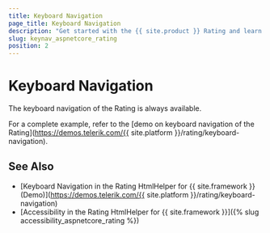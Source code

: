 ```yaml
---
title: Keyboard Navigation
page_title: Keyboard Navigation
description: "Get started with the {{ site.product }} Rating and learn about the accessibility support it provides through its keyboard navigation functionality."
slug: keynav_aspnetcore_rating
position: 2
---
```


# Keyboard Navigation

The keyboard navigation of the Rating is always available.

For a complete example, refer to the [demo on keyboard navigation of the Rating](https://demos.telerik.com/{{ site.platform }}/rating/keyboard-navigation).

## See Also

* [Keyboard Navigation in the Rating HtmlHelper for {{ site.framework }} (Demo)](https://demos.telerik.com/{{ site.platform }}/rating/keyboard-navigation)
* [Accessibility in the Rating HtmlHelper for {{ site.framework }}]({% slug accessibility_aspnetcore_rating %})
